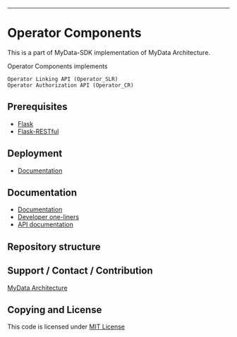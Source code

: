 ---

# Operator Components
This is a part of MyData-SDK implementation of MyData Architecture.

Operator Components implements

    Operator Linking API (Operator_SLR)
    Operator Authorization API (Operator_CR)

## Prerequisites
- [Flask](http://flask.pocoo.org/)
- [Flask-RESTful](http://flask-restful-cn.readthedocs.org/)


## Deployment

- [ Documentation](doc/developer_oneliners.md)

## Documentation
- [ Documentation ](doc/)
- [ Developer one-liners ](doc/developer_oneliners.md)
- [ API documentation ](doc/api/)

## Repository structure

## Support / Contact / Contribution
[MyData Architecture](https://github.com/HIIT/mydata-stack)

## Copying and License
This code is licensed under [MIT License](LICENSE)